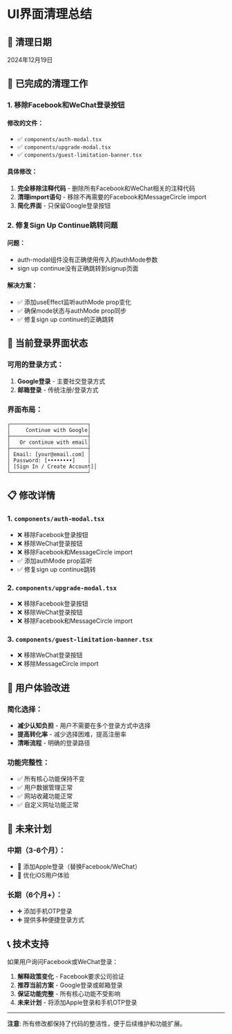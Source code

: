 # UI界面清理总结

## 📅 清理日期
2024年12月19日

## 🧹 已完成的清理工作

### 1. 移除Facebook和WeChat登录按钮

#### 修改的文件：
- ✅ `components/auth-modal.tsx`
- ✅ `components/upgrade-modal.tsx`
- ✅ `components/guest-limitation-banner.tsx`

#### 具体修改：
1. **完全移除注释代码** - 删除所有Facebook和WeChat相关的注释代码
2. **清理import语句** - 移除不再需要的Facebook和MessageCircle import
3. **简化界面** - 只保留Google登录按钮

### 2. 修复Sign Up Continue跳转问题

#### 问题：
- auth-modal组件没有正确使用传入的authMode参数
- sign up continue没有正确跳转到signup页面

#### 解决方案：
- ✅ 添加useEffect监听authMode prop变化
- ✅ 确保mode状态与authMode prop同步
- ✅ 修复sign up continue的正确跳转

## 🎯 当前登录界面状态

### 可用的登录方式：
1. **Google登录** - 主要社交登录方式
2. **邮箱登录** - 传统注册/登录方式

### 界面布局：
```
┌─────────────────────────┐
│     Continue with Google│
├─────────────────────────┤
│   Or continue with email│
├─────────────────────────┤
│ Email: [your@email.com] │
│ Password: [••••••••]    │
│ [Sign In / Create Account]│
└─────────────────────────┘
```

## 📋 修改详情

### 1. `components/auth-modal.tsx`
- ❌ 移除Facebook登录按钮
- ❌ 移除WeChat登录按钮
- ❌ 移除Facebook和MessageCircle import
- ✅ 添加authMode prop监听
- ✅ 修复sign up continue跳转

### 2. `components/upgrade-modal.tsx`
- ❌ 移除Facebook登录按钮
- ❌ 移除WeChat登录按钮
- ❌ 移除Facebook和MessageCircle import

### 3. `components/guest-limitation-banner.tsx`
- ❌ 移除WeChat登录按钮
- ❌ 移除MessageCircle import

## 🚀 用户体验改进

### 简化选择：
- **减少认知负担** - 用户不需要在多个登录方式中选择
- **提高转化率** - 减少选择困难，提高注册率
- **清晰流程** - 明确的登录路径

### 功能完整性：
- ✅ 所有核心功能保持不变
- ✅ 用户数据管理正常
- ✅ 网站收藏功能正常
- ✅ 自定义网址功能正常

## 🔄 未来计划

### 中期（3-6个月）：
- 🔄 添加Apple登录（替换Facebook/WeChat）
- 🔄 优化iOS用户体验

### 长期（6个月+）：
- ➕ 添加手机OTP登录
- ➕ 提供多种便捷登录方式

## 📞 技术支持

如果用户询问Facebook或WeChat登录：
1. **解释政策变化** - Facebook要求公司验证
2. **推荐当前方案** - Google登录或邮箱登录
3. **保证功能完整** - 所有核心功能不受影响
4. **未来计划** - 将添加Apple登录和手机OTP登录

---

**注意**: 所有修改都保持了代码的整洁性，便于后续维护和功能扩展。 